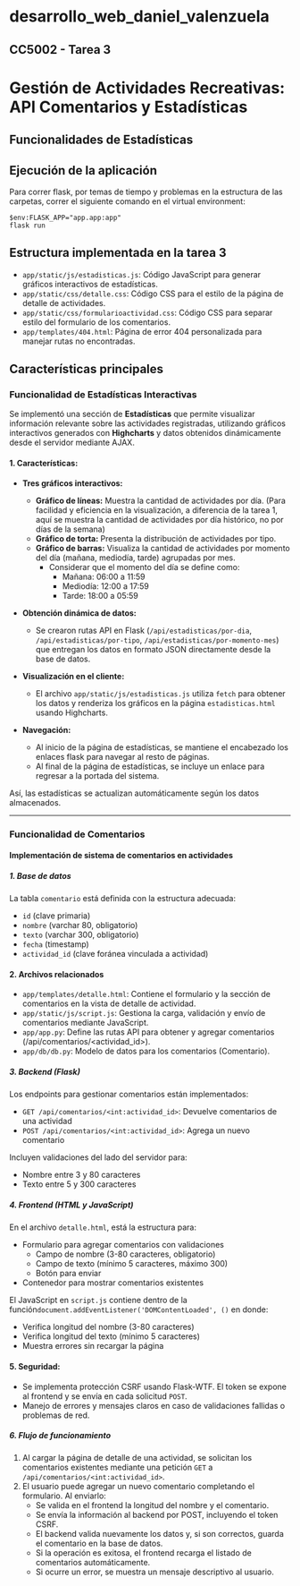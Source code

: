 # desarrollo_web_daniel_valenzuela

## CC5002 - Tarea 3

# Gestión de Actividades Recreativas: API Comentarios y Estadísticas

## Funcionalidades de Estadísticas

## Ejecución de la aplicación

Para correr flask, por temas de tiempo y problemas en la estructura de las carpetas, correr el siguiente comando en 
el virtual environment:
```
$env:FLASK_APP="app.app:app"
flask run
```

## Estructura implementada en la tarea 3

- `app/static/js/estadisticas.js`: Código JavaScript para generar gráficos interactivos de estadísticas.
- `app/static/css/detalle.css`: Código CSS para el estilo de la página de detalle de actividades.
- `app/static/css/formularioactividad.css`: Código CSS para separar estilo del formulario de los comentarios.
- `app/templates/404.html`: Página de error 404 personalizada para manejar rutas no encontradas.


## Características principales

### Funcionalidad de Estadísticas Interactivas

Se implementó una sección de **Estadísticas** que permite visualizar información relevante sobre las actividades registradas, 
utilizando gráficos interactivos generados con **Highcharts** y datos obtenidos dinámicamente desde el servidor mediante AJAX.

#### 1. Características:

- **Tres gráficos interactivos:**
  - **Gráfico de líneas:** Muestra la cantidad de actividades por día. (Para facilidad y eficiencia en la visualización, a diferencia de la tarea 1, 
aquí se muestra la cantidad de actividades por día histórico, no por días de la semana)
  - **Gráfico de torta:** Presenta la distribución de actividades por tipo.
  - **Gráfico de barras:** Visualiza la cantidad de actividades por momento del día (mañana, mediodía, tarde) agrupadas por mes. 
    - Considerar que el momento del día se define como:
      - Mañana: 06:00 a 11:59
      - Mediodía: 12:00 a 17:59
      - Tarde: 18:00 a 05:59
- **Obtención dinámica de datos:**
  - Se crearon rutas API en Flask (`/api/estadisticas/por-dia`, `/api/estadisticas/por-tipo`, `/api/estadisticas/por-momento-mes`) 
que entregan los datos en formato JSON directamente desde la base de datos.

- **Visualización en el cliente:**
  - El archivo `app/static/js/estadisticas.js` utiliza `fetch` para obtener los datos y renderiza los gráficos en la página `estadisticas.html` 
usando Highcharts.

- **Navegación:**
  - Al inicio de la página de estadísticas, se mantiene el encabezado los enlaces flask para navegar al resto de páginas.
  - Al final de la página de estadísticas, se incluye un enlace para regresar a la portada del sistema.

Así, las estadísticas se actualizan automáticamente según los datos almacenados.

---

### Funcionalidad de Comentarios 
#### Implementación de sistema de comentarios en actividades

##### 1. Base de datos
La tabla `comentario` está definida con la estructura adecuada:
- `id` (clave primaria)
- `nombre` (varchar 80, obligatorio)
- `texto` (varchar 300, obligatorio)
- `fecha` (timestamp)
- `actividad_id` (clave foránea vinculada a actividad)

#### 2. Archivos relacionados
- `app/templates/detalle.html`: Contiene el formulario y la sección de comentarios en la vista de detalle de actividad.
- `app/static/js/script.js`: Gestiona la carga, validación y envío de comentarios mediante JavaScript.
- `app/app.py`: Define las rutas API para obtener y agregar comentarios (/api/comentarios/<actividad_id>).
- `app/db/db.py`: Modelo de datos para los comentarios (Comentario).

##### 3. Backend (Flask)
Los endpoints para gestionar comentarios están implementados:

- `GET /api/comentarios/<int:actividad_id>`: Devuelve comentarios de una actividad
- `POST /api/comentarios/<int:actividad_id>`: Agrega un nuevo comentario

Incluyen validaciones del lado del servidor para:
- Nombre entre 3 y 80 caracteres
- Texto entre 5 y 300 caracteres

##### 4. Frontend (HTML y JavaScript)
En el archivo `detalle.html`, está la estructura para:
- Formulario para agregar comentarios con validaciones
  - Campo de nombre (3-80 caracteres, obligatorio)
  - Campo de texto (mínimo 5 caracteres, máximo 300)
  - Botón para enviar
- Contenedor para mostrar comentarios existentes

El JavaScript en `script.js` contiene dentro de la función`document.addEventListener('DOMContentLoaded', ()` en donde:
  - Verifica longitud del nombre (3-80 caracteres)
  - Verifica longitud del texto (mínimo 5 caracteres)
  - Muestra errores sin recargar la página

#### 5. Seguridad:

- Se implementa protección CSRF usando Flask-WTF. El token se expone al frontend y se envía en cada solicitud `POST`.
- Manejo de errores y mensajes claros en caso de validaciones fallidas o problemas de red.

##### 6. Flujo de funcionamiento
1. Al cargar la página de detalle de una actividad, se solicitan los comentarios existentes mediante una petición `GET` a `/api/comentarios/<int:actividad_id>`.
2. El usuario puede agregar un nuevo comentario completando el formulario. Al enviarlo:
   - Se valida en el frontend la longitud del nombre y el comentario.
   - Se envía la información al backend por POST, incluyendo el token CSRF.
   - El backend valida nuevamente los datos y, si son correctos, guarda el comentario en la base de datos.
   - Si la operación es exitosa, el frontend recarga el listado de comentarios automáticamente.
   - Si ocurre un error, se muestra un mensaje descriptivo al usuario.